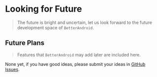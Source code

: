 # Looking for Future

> The future is bright and uncertain, let us look forward to the future development space of `BetterAndroid`.

## Future Plans

> Features that `BetterAndroid` may add later are included here.

None yet, if you have good ideas, please submit your ideas in [GitHub Issues](https://github.com/BetterAndroid/BetterAndroid/issues).